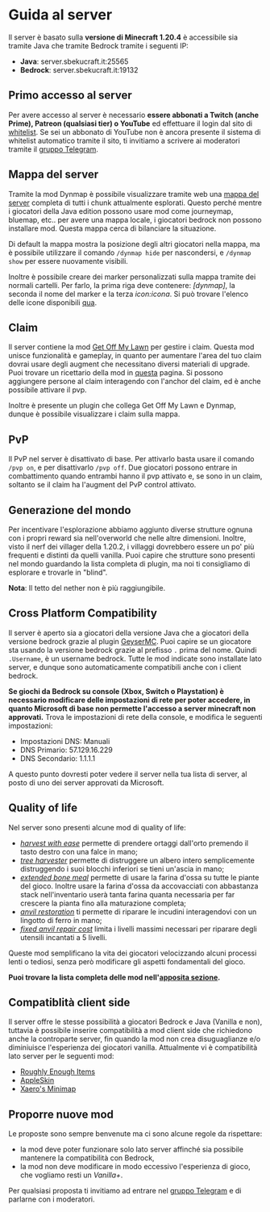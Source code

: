 # Guida al server

Il server è basato sulla **versione di Minecraft 1.20.4** è accessibile sia tramite Java che tramite Bedrock tramite i seguenti IP:

- **Java**: server.sbekucraft.it:25565
- **Bedrock**: server.sbekucraft.it:19132

## Primo accesso al server 
Per avere accesso al server è necessario **essere abbonati a Twitch (anche Prime), Patreon (qualsiasi tier) o YouTube** ed effettuare il login dal sito di [whitelist](https://whitelist.sbekucraft.it). 
Se sei un abbonato di YouTube non è ancora presente il sistema di whitelist automatico tramite il sito, ti invitiamo a scrivere ai moderatori tramite il [gruppo Telegram](https://t.me/sbekucraftchat).

## Mappa del server
Tramite la mod Dynmap è possibile visualizzare tramite web una [mappa del server](https://map.sbekucraft.it) completa di tutti i chunk attualmente esplorati.
Questo perché mentre i giocatori della Java edition possono usare mod come journeymap, bluemap, etc.. per avere una mappa locale, i giocatori bedrock non possono installare mod.
Questa mappa cerca di bilanciare la situazione.

Di default la mappa mostra la posizione degli altri giocatori nella mappa, ma è possibile utilizzare il comando `/dynmap hide` per nascondersi, e `/dynmap show` per essere nuovamente visibili.

Inoltre è possibile creare dei marker personalizzati sulla mappa tramite dei normali cartelli.
Per farlo, la prima riga deve contenere: *[dynmap]*, la seconda il nome del marker e la terza *icon:icona*. Si può trovare l'elenco delle icone disponibili [qua](https://camo.githubusercontent.com/29c0ba4976a7db3d89d141ab38fd0dcb6126e994fd9d43d2e6341010b89679c6/687474703a2f2f6d696b657072696d6d2e636f6d2f696d616765732f4d61726b6572732e706e67).

## Claim
Il server contiene la mod [Get Off My Lawn](https://github.com/Patbox/get-off-my-lawn-reserved) per gestire i claim.
Questa mod unisce funzionalità e gameplay, in quanto per aumentare l'area del tuo claim dovrai usare degli augment che necessitano diversi materiali di upgrade.
Puoi trovare un ricettario della mod in [questa](https://github.com/Patbox/get-off-my-lawn-reserved/blob/1.19.4/recipes.md) pagina.
Si possono aggiungere persone al claim interagendo con l'anchor del claim, ed è anche possibile attivare il pvp.

Inoltre è presente un plugin che collega Get Off My Lawn e Dynmap, dunque è possibile visualizzare i claim sulla mappa.

## PvP
Il PvP nel server è disattivato di base. Per attivarlo basta usare il comando `/pvp on`, e per disattivarlo `/pvp off`.
Due giocatori possono entrare in combattimento quando entrambi hanno il pvp attivato e, se sono in un claim, soltanto se il claim ha l'augment del PvP control attivato.

## Generazione del mondo
Per incentivare l'esplorazione abbiamo aggiunto diverse strutture ognuna con i propri reward sia nell'overworld che nelle altre dimensioni.
Inoltre, visto il nerf dei villager della 1.20.2, i villaggi dovrebbero essere un po' più frequenti e distinti da quelli vanilla.
Puoi capire che strutture sono presenti nel mondo guardando la lista completa di plugin, ma noi ti consigliamo di esplorare e trovarle in "blind".

**Nota**: Il tetto del nether non è più raggiungibile.

## Cross Platform Compatibility
Il server è aperto sia a giocatori della versione Java che a giocatori della versione bedrock grazie al plugin [GeyserMC](https://geysermc.org/).
Puoi capire se un giocatore sta usando la versione bedrock grazie al prefisso `.` prima del nome. Quindi `.Username`, è un username bedrock.
Tutte le mod indicate sono installate lato server, e dunque sono automaticamente compatibili anche con i client bedrock.

**Se giochi da Bedrock su console (Xbox, Switch o Playstation) è necessario modificare delle impostazioni di rete per poter accedere, in quanto Microsoft di base non permette l'accesso a server minecraft non approvati.**
Trova le impostazioni di rete della console, e modifica le seguenti impostazioni:

- Impostazioni DNS: Manuali
- DNS Primario: 57.129.16.229
- DNS Secondario: 1.1.1.1

A questo punto dovresti poter vedere il server nella tua lista di server, al posto di uno dei server approvati da Microsoft.

## Quality of life
Nel server sono presenti alcune mod di quality of life:

- [*harvest with ease*](https://modrinth.com/mod/harvest-with-ease) permette di prendere ortaggi dall'orto premendo il tasto destro con una falce in mano;
- [*tree harvester*](https://modrinth.com/mod/tree-harvester) permette di distruggere un albero intero semplicemente distruggendo i suoi blocchi inferiori se tieni un'ascia in mano; 
- [*extended bone meal*](https://modrinth.com/mod/extended-bone-meal) permette di usare la farina d'ossa su tutte le piante del gioco. Inoltre usare la farina d'ossa da accovacciati con abbastanza stack nell'inventario userà tanta farina quanta necessaria per far crescere la pianta fino alla maturazione completa;
- [*anvil restoration*](https://modrinth.com/mod/anvil-restoration) ti permette di riparare le incudini interagendovi con un lingotto di ferro in mano;
- [*fixed anvil repair cost*](https://modrinth.com/mod/fixed-anvil-repair-cost) limita i livelli massimi necessari per riparare degli utensili incantati a 5 livelli.

Queste mod semplificano la vita dei giocatori velocizzando alcuni processi lenti o tediosi, senza però modificare gli aspetti fondamentali del gioco.

**Puoi trovare la lista completa delle mod nell'[apposita sezione](content.md).**

## Compatiblità client side
Il server offre le stesse possibilità a giocatori Bedrock e Java (Vanilla e non), tuttavia è possibile inserire compatibilità a mod client side che richiedono anche la controparte server, fin quando la mod non crea disuguaglianze e/o diminiuisce l'esperienza dei giocatori vanilla.
Attualmente vi è compatibilità lato server per le seguenti mod:

- [Roughly Enough Items](https://modrinth.com/mod/rei)
- [AppleSkin](https://modrinth.com/mod/appleskin)
- [Xaero's Minimap](https://modrinth.com/mod/xaeros-minimap)

## Proporre nuove mod 
Le proposte sono sempre benvenute ma ci sono alcune regole da rispettare: 

- la mod deve poter funzionare solo lato server affinché sia possibile mantenere la compatibilità con Bedrock,
- la mod non deve modificare in modo eccessivo l'esperienza di gioco, che vogliamo resti un *Vanilla+*.

Per qualsiasi proposta ti invitiamo ad entrare nel [gruppo Telegram](https://t.me/sbekucraftchat) e di parlarne con i moderatori.
